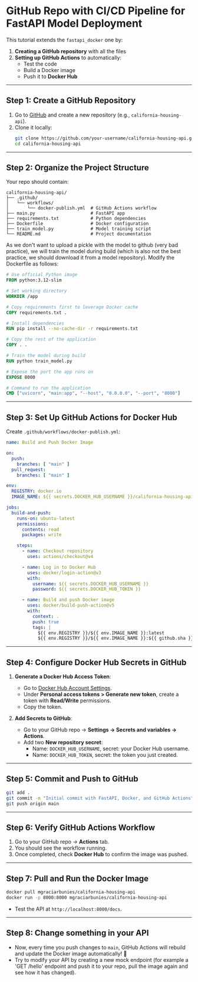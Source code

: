 # GitHub Repo with CI/CD Pipeline for FastAPI Model Deployment

This tutorial extends the `fastapi_docker` one by:
1. **Creating a GitHub repository** with all the files
2. **Setting up GitHub Actions** to automatically:
   - Test the code
   - Build a Docker image
   - Push it to **Docker Hub**

---

## **Step 1: Create a GitHub Repository**
1. Go to [GitHub](https://github.com) and create a new repository (e.g., `california-housing-api`).
2. Clone it locally:
   ```bash
   git clone https://github.com/your-username/california-housing-api.git
   cd california-housing-api
   ```

---

## **Step 2: Organize the Project Structure**
Your repo should contain:
```
california-housing-api/
├── .github/
│   └── workflows/
│       └── docker-publish.yml  # GitHub Actions workflow
├── main.py                     # FastAPI app
├── requirements.txt            # Python dependencies
├── Dockerfile                  # Docker configuration
├── train_model.py              # Model training script
└── README.md                   # Project documentation
```

As we don't want to upload a pickle with the model to github (very bad practice), we will train the model during build (which is also not the best practice, we should download it from a model repository). Modify the Dockerfile as follows:

```dockerfile
# Use official Python image
FROM python:3.12-slim

# Set working directory
WORKDIR /app

# Copy requirements first to leverage Docker cache
COPY requirements.txt .

# Install dependencies
RUN pip install --no-cache-dir -r requirements.txt

# Copy the rest of the application
COPY . .

# Train the model during build
RUN python train_model.py

# Expose the port the app runs on
EXPOSE 8000

# Command to run the application
CMD ["uvicorn", "main:app", "--host", "0.0.0.0", "--port", "8000"]
```

---

## **Step 3: Set Up GitHub Actions for Docker Hub**
Create `.github/workflows/docker-publish.yml`:
```yaml
name: Build and Push Docker Image

on:
  push:
    branches: [ "main" ]
  pull_request:
    branches: [ "main" ]

env:
  REGISTRY: docker.io
  IMAGE_NAME: ${{ secrets.DOCKER_HUB_USERNAME }}/california-housing-api

jobs:
  build-and-push:
    runs-on: ubuntu-latest
    permissions:
      contents: read
      packages: write

    steps:
      - name: Checkout repository
        uses: actions/checkout@v4

      - name: Log in to Docker Hub
        uses: docker/login-action@v3
        with:
          username: ${{ secrets.DOCKER_HUB_USERNAME }}
          password: ${{ secrets.DOCKER_HUB_TOKEN }}

      - name: Build and push Docker image
        uses: docker/build-push-action@v5
        with:
          context: .
          push: true
          tags: |
            ${{ env.REGISTRY }}/${{ env.IMAGE_NAME }}:latest
            ${{ env.REGISTRY }}/${{ env.IMAGE_NAME }}:${{ github.sha }}
```

---

## **Step 4: Configure Docker Hub Secrets in GitHub**
1. **Generate a Docker Hub Access Token**:
   - Go to [Docker Hub Account Settings](https://hub.docker.com/settings/security).
   - Under **Personal access tokens > Generate new token**, create a token with **Read/Write** permissions.
   - Copy the token.

2. **Add Secrets to GitHub**:
   - Go to your GitHub repo → **Settings → Secrets and variables → Actions**.
   - Add two **New repository secret**:
     - Name: `DOCKER_HUB_USERNAME`, secret: your Docker Hub username.
     - Name: `DOCKER_HUB_TOKEN`, secret: the token you just created.

---

## **Step 5: Commit and Push to GitHub**
```bash
git add .
git commit -m "Initial commit with FastAPI, Docker, and GitHub Actions"
git push origin main
```

---

## **Step 6: Verify GitHub Actions Workflow**
1. Go to your GitHub repo → **Actions** tab.
2. You should see the workflow running.
3. Once completed, check **Docker Hub** to confirm the image was pushed.

---

## **Step 7: Pull and Run the Docker Image**
```bash
docker pull mgraciarbunies/california-housing-api
docker run -p 8000:8000 mgraciarbunies/california-housing-api
```
- Test the API at `http://localhost:8000/docs`.

---

## **Step 8: Change something in your API**
- Now, every time you push changes to `main`, GitHub Actions will rebuild and update the Docker image automatically! 🚀
- Try to modify your API by creating a new mock endpoint (for example a 'GET /hello' endpoint and push it to your repo, pull the image again and see how it has changed).
